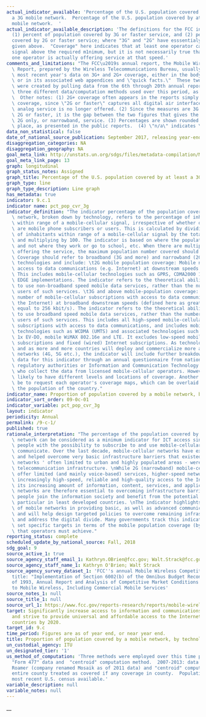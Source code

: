 ```yaml
---
actual_indicator_available: 'Percentage of the U.S. population covered by at least
  a 3G mobile network.  Percentage of the U.S. population covered by at least a 2G
  mobile network.  '
actual_indicator_available_description: 'The definitions for the FCC indicators are:
  (1) percent of population covered by 3G or faster service, and (2) percent of population
  covered by 2G or faster service; where "3G" and "2G" have esssentialy the definitions
  given above.  "Coverage" here indicates that at least one operator can provide a
  signal above the required m1nimum, but it is not necessarily true that at least
  one operator is actually offering service at that speed.'
comments_and_limitations: "The FCC\u2019s annual report, the Mobile Wireless Competition\
  \ Report, prepared by the Wireless Telecommunications Bureau, usually includes the\
  \ most recent year's data on 3G+ and 2G+ coverage, either in the body of the report\
  \ or in its associated web appendices and \"quick facts.\"  These two time series\
  \ were created by pulling data from the 6th through 20th annual reports.  Note the\
  \ three different data/computation methods used over this period, as described above.\
  \  Other notes: (1) 2G+ coverage often appears in the reports simply as total mobile\
  \ coverage, since \"2G or faster\" captures all digital air interfaces, and (1G)\
  \ analog service is no longer offered. (2) Since the measures are 3G or faster and\
  \ 2G or faster, it is the gap between the two figures that gives the coverage of\
  \ 2G only, or narrowband, service. (3) Percentages are shown rounded to one decimal\
  \ place, as presented in the public reports.  (4) \"n/a\" indicates \"not available.\""
data_non_statistical: false
date_of_national_source_publication: September 2017, releasing year-end 2016 data.
disaggregation_categories: NA
disaggregation_geography: NA
goal_meta_link: http://unstats.un.org/sdgs/files/metadata-compilation/Metadata-Goal-9.pdf
goal_meta_link_page: 13
graph: longitudinal
graph_status_notes: Assigned
graph_title: Percentage of the U.S. population covered by at least a 3G mobile network
graph_type: line
graph_type_description: Line graph
has_metadata: true
indicator: 9.c.1
indicator name: pct_pop_cvr_3g
indicator_definition: "The indicator percentage of the population covered by a mobile\
  \ network, broken down by technology, refers to the percentage of inhabitants living\
  \ within range of a mobile-cellular signal, irrespective of whether or not they\
  \ are mobile phone subscribers or users. This is calculated by dividing the number\
  \ of inhabitants within range of a mobile-cellular signal by the total population\
  \ and multiplying by 100. The indicator is based on where the population lives,\
  \ and not where they work or go to school, etc. When there are multiple operators\
  \ offering the service, the maximum population number covered should be reported.\
  \ Coverage should refer to broadband (3G and more) and narrowband (2G) mobile-cellular\
  \ technologies and include: \t2G mobile population coverage: Mobile networks with\
  \ access to data communications (e.g. Internet) at downstream speeds below 256 kbit/s.\
  \ This includes mobile-cellular technologies such as GPRS, CDMA2000 1x and most\
  \ EDGE implementations. The indicator refers to the theoretical ability of subscribers\
  \ to use non-broadband speed mobile data services, rather than the number of active\
  \ users of such services. \t3G and above mobile-population coverage: Refers to the\
  \ number of mobile-cellular subscriptions with access to data communications (e.g.\
  \ the Internet) at broadband downstream speeds (defined here as greater than or\
  \ equal to 256 kbit/s). The indicator refers to the theoretical ability of subscribers\
  \ to use broadband speed mobile data services, rather than the number of active\
  \ users of such services. This includes all high-speed mobile-cellular telephone\
  \ subscriptions with access to data communications, and includes mobile-cellular\
  \ technologies such as WCDMA (UMTS) and associated technologies such as HSPA, CDMA2000\
  \ 1x EV-DO, mobile WiMAX 802.16e and LTE. It excludes low-speed mobilebroadband\
  \ subscriptions and fixed (wired) Internet subscriptions. As technologies evolve\
  \ and as more and more countries will deploy and commercialize more advanced mobilebroadband\
  \ networks (4G, 5G etc.), the indicator will include further breakdowns. ITU collects\
  \ data for this indicator through an annual questionnaire from national telecommunication\
  \ regulatory authorities or Information and Communication Technology (ICT) Ministries,\
  \ who collect the data from licensed mobile-cellular operators. However, they are\
  \ likely to have different levels and locations of coverage. Another method would\
  \ be to request each operator's coverage maps, which can be overlaid with maps showing\
  \ the population of the country."
indicator_name: Proportion of population covered by a mobile network, by technology
indicator_sort_order: 09-0c-01
indicator_variable: pct_pop_cvr_3g
layout: indicator
periodicity: Annual
permalink: /9-c-1/
published: true
rationale_interpretation: "The percentage of the population covered by a mobile cellular\
  \ network can be considered as a minimum indicator for ICT access since it provides\
  \ people with the possibility to subscribe to and use mobile-cellular services to\
  \ communicate. Over the last decade, mobile-cellular networks have expanded rapidly\
  \ and helped overcome very basic infrastructure barriers that existed when fixed-telephone\
  \ networks ' often limited to urban and highly populated areas - were the dominant\
  \ telecommunication infrastructure. \nWhile 2G (narrowband) mobile-cellular networks\
  \ offer limited (and mainly voice-based) services, higher-speed networks provide\
  \ increasingly high-speed, reliable and high-quality access to the Internet and\
  \ its increasing amount of information, content, services, and applications. Mobile\
  \ networks are therefore essential to overcoming infrastructure barriers, helping\
  \ people join the information society and benefit from the potential of ICTs, in\
  \ particular in least developed countries. \nThe indicator highlights the importance\
  \ of mobile networks in providing basic, as well as advanced communication services\
  \ and will help design targeted policies to overcome remaining infrastructure barriers,\
  \ and address the digital divide. Many governments track this indicator and have\
  \ set specific targets in terms of the mobile population coverage (by technology)\
  \ that operators must achieve."
reporting_status: complete
scheduled_update_by_national_source: Fall, 2018
sdg_goal: 9
source_active_1: true
source_agency_staff_email_1: Kathryn.OBrien@fcc.gov; Walt.Strack@fcc.gov
source_agency_staff_name_1: Kathryn O'Brien; Walt Strack
source_agency_survey_dataset_1: 'FCC''s annual Mobile Wireless Competition Report.  Full
  title: "Implementation of Section 6002(b) of the Omnibus Budget Reconciliation Act
  of 1993, Annual Report and Analysis of Competitive Market Conditions With Respect
  to Mobile Wireless, Including Commercial Mobile Services'
source_notes_1: null
source_title_1: null
source_url_1: https://www.fcc.gov/reports-research/reports/mobile-wireless-competition-reports
target: Significantly increase access to information and communications technology
  and strive to provide universal and affordable access to the Internet in least developed
  countries by 2020.
target_id: 9.c
time_period: Figures are as of year end, or near year end.
title: Proportion of population covered by a mobile network, by technology
un_custodial_agency: ITU
un_designated_tier: '1'
us_method_of_computation: 'Three methods were employed over this time period.  2015-2016:
  "Form 477" data and  "centroid" computation method.  2007-2013: data from American
  Roamer (company renamed Mosaik as of 2011 data) and "centroid" computation method.  2000-2005:
  entire county treated as covered if any coverage in county.  Population data from
  most recent U.S. census available.'
variable_description: null
variable_notes: null
---
```


__